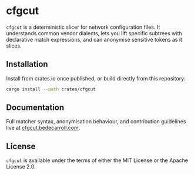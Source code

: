 # cfgcut

`cfgcut` is a deterministic slicer for network configuration files. It understands common vendor dialects, lets you lift specific subtrees with declarative match expressions, and can anonymise sensitive tokens as it slices.

## Installation

Install from crates.io once published, or build directly from this repository:

```bash
cargo install --path crates/cfgcut
```

## Documentation

Full matcher syntax, anonymisation behaviour, and contribution guidelines live at [cfgcut.bedecarroll.com](https://cfgcut.bedecarroll.com).

## License

`cfgcut` is available under the terms of either the MIT License or the Apache License 2.0.
